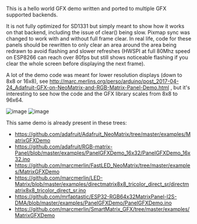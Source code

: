 This is a hello world GFX demo written and ported to multiple GFX supported backends.

It is not fully optimized for SD1331 but simply meant to show how it works on that backend, including the issue of clear() being slow. Pixmap sync was changed to work with and without full frame clear. In real life, code for these panels should be rewritten to only clear an area around the area being redrawn to avoid flashing and slower refreshes (HWSPI at full 80Mhz speed on ESP8266 can reach over 80fps but still shows noticeable flashing if you clear the whole screen before displaying the next frame).

A lot of the demo code was meant for lower resolution displays (down to 8x8 or 16x8), see http://marc.merlins.org/perso/arduino/post_2017-04-24_Adafruit-GFX-on-NeoMatrix-and-RGB-Matrix-Panel-Demo.html , but it's interesting to see how the code and the GFX library scales from 8x8 to 96x64.

![image](https://user-images.githubusercontent.com/1369412/57587320-32682000-74b8-11e9-92c0-577df34d4447.png)
![image](https://user-images.githubusercontent.com/1369412/57587336-50ce1b80-74b8-11e9-9020-043a0eeaa01d.png)


This same demo is already present in these trees:
* https://github.com/adafruit/Adafruit_NeoMatrix/tree/master/examples/MatrixGFXDemo
* https://github.com/adafruit/RGB-matrix-Panel/blob/master/examples/PanelGFXDemo_16x32/PanelGFXDemo_16x32.ino
* https://github.com/marcmerlin/FastLED_NeoMatrix/tree/master/examples/MatrixGFXDemo
* https://github.com/marcmerlin/LED-Matrix/blob/master/examples/directmatrix8x8_tricolor_direct_sr/directmatrix8x8_tricolor_direct_sr.ino
* https://github.com/mrfaptastic/ESP32-RGB64x32MatrixPanel-I2S-DMA/blob/master/examples/PanelGFXDemo/PanelGFXDemo.ino
* https://github.com/marcmerlin/SmartMatrix_GFX/tree/master/examples/MatrixGFXDemo
